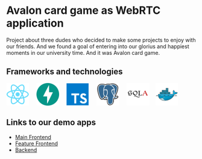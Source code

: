 # Avalon card game as WebRTC application

Project about three dudes who decided to make some projects to enjoy with our friends. And we found a goal of entering into our glorius and happiest moments in our university time. And it was Avalon card game. 

## Frameworks and technologies
<div>
<img src="assets/React.svg" height="60" /> &nbsp; &nbsp; 
<img src="assets/FastAPI.svg" height="60" /> &nbsp; &nbsp; 
<img src="assets/TypeScript.svg" height="60" /> &nbsp; &nbsp; 
<img src="assets/PostgresSQL.svg" height="60" /> &nbsp; &nbsp; 
<img src="assets/SQLAlchemy.svg" height="60" /> &nbsp;&nbsp;
<img src="assets/Docker.svg" height="60" /> &nbsp;&nbsp;
</div>

## Links to our demo apps

 - [Main Frontend](https://avalon-card-game.vercel.app/)
 - [Feature Frontend](https://avalon-card-game-egor.vercel.app/)
 - [Backend](https://avalon-card-game.onrender.com/)
